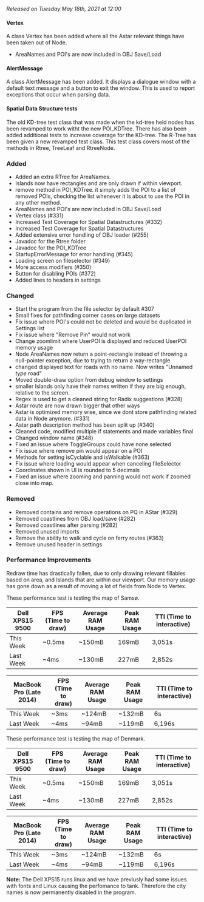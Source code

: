 _Released on Tuesday May 18th, 2021 at 12:00_

#### Vertex
A class Vertex has been added where all the Astar relevant things have been taken out of Node. 
- AreaNames and POI's are now included in OBJ Save/Load

#### AlertMessage
A class AlertMessage has been added. It displays a dialogue window with a default text message and a button to exit the window. This is used to report exceptions that occur when parsing data.  


#### Spatial Data Structure tests
The old KD-tree test class that was made when the kd-tree held nodes has been revamped to work witht the new POI_KDTree. There has also been added additional tests to increase coverage for the KD-tree.
The R-Tree has been given a new revamped test class. This test class covers most of the methods in Rtree, TreeLeaf and RtreeNode.

### Added
- Added an extra RTree for AreaNames.
- Islands now have rectangles and are only drawn if within viewport.
- remove method in POI_KDTree. it simply adds the POI to a list of removed POIs, checking the list whenever it is about to use the POI in any other method.
- AreaNames and POI's are now included in OBJ Save/Load
- Vertex class (#331)
- Increased Test Coverage for Spatial Datastructures (#332)
- Increased Test Coverage for Spatial Datastructures
- Added extensive error handling of OBJ loader (#255)
- Javadoc for the Rtree folder
- Javadoc for the POI_KDTree
- StartupErrorMessage for error handling (#345)
- Loading screen on fileselector (#349)
- More access modifiers (#350)
- Button for disabling POIs (#372)
- Added lines to headers in settings

### Changed
- Start the program from the file selector by default #307 
- Small fixes for pathfinding corner cases on large datasets
- Fix issue where POI's could not be deleted and would be duplicated in Settings list 
- Fix issue where "Remove Pin" would not work
- Change zoomlimit where UserPOI is displayed and reduced UserPOI memory usage
- Node AreaNames now return a point-rectangle instead of throwing a null-pointer exception, due to trying to return a way-rectangle.
- changed displayed text for roads with no name. Now writes "Unnamed *type* road"
- Moved double-draw option from debug window to settings
- smaller Islands only have their names written if they are big enough, relative to the screen.
- Regex is used to get a cleaned string for Radix suggestions (#328)
- Astar route are now drawn bigger that other ways
- Astar is optimized memory wise, since we dont store pathfinding related data in Node anymore. (#331)
- Astar path description method has been split up (#340)
- Cleaned code, modified multiple if statements and made variables final
- Changed window name (#348)
- Fixed an issue where ToggleGroups could have none selected
- Fix issue where remove pin would appear on a POI
- Methods for setting isCyclable and isWalkable (#363)
- Fix issue where loading would appear when canceling fileSelector
- Coordinates shown in UI is rounded to 5 decimals
- Fixed an issue where zooming and panning would not work if zoomed close into map.

### Removed
- Removed contains and remove operations on PQ in AStar (#329)
- Removed coastlines from OBJ load/save (#282)
- Removed coastlines after parsing (#282)
- Removed unused imports
- Remove the ability to walk and cycle on ferry routes (#363)
- Remove unused header in settings

### Performance Improvements
Redraw time has drastically fallen, due to only drawing relevant fillables based on area, and Islands that are within our viewport.
Our memory usage has gone down as a result of moving a lot of fields from Node to Vertex.

These performance test is testing the map of Samsø.

| Dell XPS15 9500 | FPS (Time to draw) | Average RAM Usage | Peak RAM Usage | TTI (Time to interactive) |
| --------------- | ------------------ | ----------------- | -------------- | ------------------------- |
| This Week       | ~0.5ms               | ~150mB              | 169mB            | 3,051s                        |
| Last Week       | ~4ms               | ~130mB              | 227mB            | 2,852s                        |

| MacBook Pro (Late 2014) | FPS (Time to draw) | Average RAM Usage | Peak RAM Usage | TTI (Time to interactive) |
| ----------------------- | ------------------ | ----------------- | -------------- | ------------------------- |
| This Week               | ~3ms               | ~124mB              | ~132mB           | 6s                        |
| Last Week               | ~4ms               | ~94mB              | ~119mB           | 6,196s                        |

These performance test is testing the map of Denmark.

| Dell XPS15 9500 | FPS (Time to draw) | Average RAM Usage | Peak RAM Usage | TTI (Time to interactive) |
| --------------- | ------------------ | ----------------- | -------------- | ------------------------- |
| This Week       | ~0.5ms               | ~150mB              | 169mB            | 3,051s                        |
| Last Week       | ~4ms               | ~130mB              | 227mB            | 2,852s                        |

| MacBook Pro (Late 2014) | FPS (Time to draw) | Average RAM Usage | Peak RAM Usage | TTI (Time to interactive) |
| ----------------------- | ------------------ | ----------------- | -------------- | ------------------------- |
| This Week               | ~3ms               | ~124mB              | ~132mB           | 6s                        |
| Last Week               | ~4ms               | ~94mB              | ~119mB           | 6,196s                        |

**Note:** The Dell XPS15 runs linux and we have previusly had some issues with fonts and Linux causing the perfomance to tank. Therefore the city names is now permanently disabled in the program.
